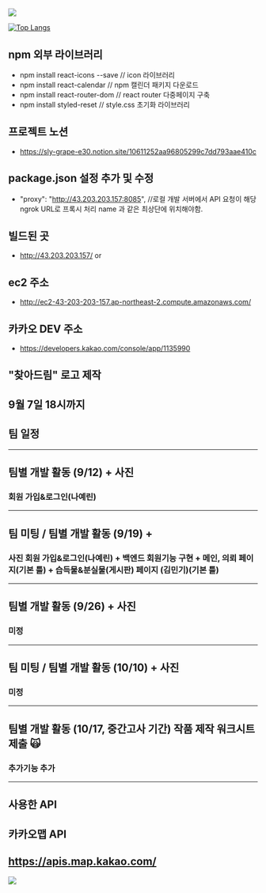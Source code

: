 # 
<img src="https://capsule-render.vercel.app/api?type=waving&color=3F5277&height=15px&section=header" />

[![Top Langs](https://github-readme-stats.vercel.app/api/top-langs/?username=JungWooHwang1)](https://github.com/anuraghazra/github-readme-stats)


## npm 외부 라이브러리
- npm install react-icons --save       // icon 라이브러리
- npm install react-calendar           // npm 캘린더 패키지 다운로드
- npm install react-router-dom         // react router 다중페이지 구축
- npm install styled-reset             // style.css 초기화 라이브러리
## 프로젝트 노션
- https://sly-grape-e30.notion.site/10611252aa96805299c7dd793aae410c
## package.json 설정 추가 및 수정
- "proxy": "http://43.203.203.157:8085", //로컬 개발 서버에서 API 요청이 해당 ngrok URL로 프록시 처리 name 과 같은 최상단에 위치해야함.
## 빌드된 곳
- http://43.203.203.157/   or
## ec2 주소
- http://ec2-43-203-203-157.ap-northeast-2.compute.amazonaws.com/
## 카카오 DEV 주소 
- https://developers.kakao.com/console/app/1135990
## "찾아드림" 로고 제작
## 9월 7일 18시까지 

## 팀 일정 

----------------------------
## 팀별 개발 활동 (9/12) + 사진   
### 회원 가입&로그인(나예린) 
----------------------------

## 팀 미팅 / 팀별 개발 활동 (9/19) + 
### 사진 회원 가입&로그인(나예린) + 백엔드 회원기능 구현 + 메인, 의뢰 페이지(기본 틀) + 습득물&분실물(게시판) 페이지 (김민기)(기본 틀)
----------------------------

## 팀별 개발 활동 (9/26) + 사진   
### 미정
----------------------------
## 팀 미팅 / 팀별 개발 활동 (10/10) + 사진
### 미정
----------------------------
## 팀별 개발 활동 (10/17, 중간고사 기간) 작품 제작 워크시트 제출 🙀
### 추가기능 추가
----------------------------

## 사용한 API 

## 카카오맵 API
## https://apis.map.kakao.com/

<img src="https://capsule-render.vercel.app/api?type=waving&color=BDBDC8&height=150&section=footer" />

